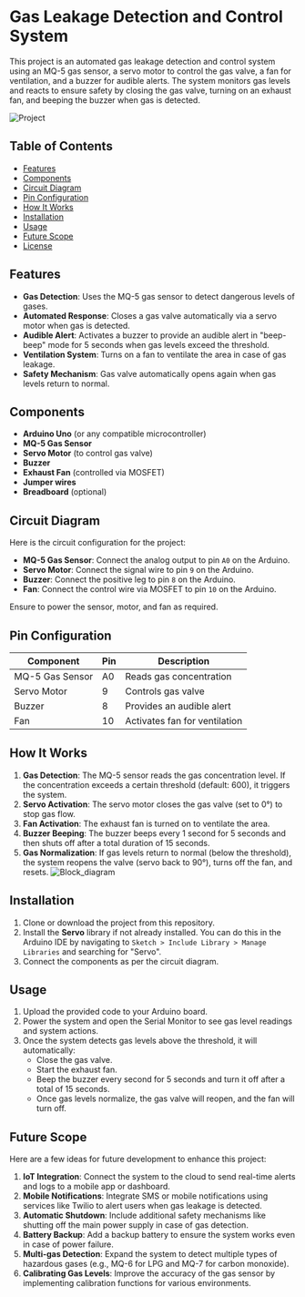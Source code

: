# Gas Leakage Detection and Control System
This project is an automated gas leakage detection and control system using an MQ-5 gas sensor, a servo motor to control the gas valve, a fan for ventilation, and a buzzer for audible alerts. The system monitors gas levels and reacts to ensure safety by closing the gas valve, turning on an exhaust fan, and beeping the buzzer when gas is detected.

![Project](https://github.com/user-attachments/assets/67382ce2-d27e-4be1-8fdc-39e50e0e19ac)


## Table of Contents
- [Features](#features)
- [Components](#components)
- [Circuit Diagram](#circuit-diagram)
- [Pin Configuration](#pin-configuration)
- [How It Works](#how-it-works)
- [Installation](#installation)
- [Usage](#usage)
- [Future Scope](#future-scope)
- [License](#license)

## Features
- **Gas Detection**: Uses the MQ-5 gas sensor to detect dangerous levels of gases.
- **Automated Response**: Closes a gas valve automatically via a servo motor when gas is detected.
- **Audible Alert**: Activates a buzzer to provide an audible alert in "beep-beep" mode for 5 seconds when gas levels exceed the threshold.
- **Ventilation System**: Turns on a fan to ventilate the area in case of gas leakage.
- **Safety Mechanism**: Gas valve automatically opens again when gas levels return to normal.

## Components
- **Arduino Uno** (or any compatible microcontroller)
- **MQ-5 Gas Sensor**
- **Servo Motor** (to control gas valve)
- **Buzzer**
- **Exhaust Fan** (controlled via MOSFET)
- **Jumper wires**
- **Breadboard** (optional)

## Circuit Diagram
Here is the circuit configuration for the project:
- **MQ-5 Gas Sensor**: Connect the analog output to pin `A0` on the Arduino.
- **Servo Motor**: Connect the signal wire to pin `9` on the Arduino.
- **Buzzer**: Connect the positive leg to pin `8` on the Arduino.
- **Fan**: Connect the control wire via MOSFET to pin `10` on the Arduino.

Ensure to power the sensor, motor, and fan as required.

## Pin Configuration
| Component      | Pin  | Description                     |
| -------------- | ---- | ------------------------------- |
| MQ-5 Gas Sensor| A0   | Reads gas concentration         |
| Servo Motor    | 9    | Controls gas valve              |
| Buzzer         | 8    | Provides an audible alert       |
| Fan            | 10   | Activates fan for ventilation   |

## How It Works
1. **Gas Detection**: The MQ-5 sensor reads the gas concentration level. If the concentration exceeds a certain threshold (default: 600), it triggers the system.
2. **Servo Activation**: The servo motor closes the gas valve (set to 0°) to stop gas flow.
3. **Fan Activation**: The exhaust fan is turned on to ventilate the area.
4. **Buzzer Beeping**: The buzzer beeps every 1 second for 5 seconds and then shuts off after a total duration of 15 seconds.
5. **Gas Normalization**: If gas levels return to normal (below the threshold), the system reopens the valve (servo back to 90°), turns off the fan, and resets.
![Block_diagram](https://github.com/user-attachments/assets/21b57379-ccd1-45a1-b0cf-be888b3091ee)


## Installation
1. Clone or download the project from this repository.
2. Install the **Servo** library if not already installed. You can do this in the Arduino IDE by navigating to `Sketch > Include Library > Manage Libraries` and searching for "Servo".
3. Connect the components as per the circuit diagram.

## Usage
1. Upload the provided code to your Arduino board.
2. Power the system and open the Serial Monitor to see gas level readings and system actions.
3. Once the system detects gas levels above the threshold, it will automatically:
   - Close the gas valve.
   - Start the exhaust fan.
   - Beep the buzzer every second for 5 seconds and turn it off after a total of 15 seconds.
   - Once gas levels normalize, the gas valve will reopen, and the fan will turn off.

## Future Scope
Here are a few ideas for future development to enhance this project:
1. **IoT Integration**: Connect the system to the cloud to send real-time alerts and logs to a mobile app or dashboard.
2. **Mobile Notifications**: Integrate SMS or mobile notifications using services like Twilio to alert users when gas leakage is detected.
3. **Automatic Shutdown**: Include additional safety mechanisms like shutting off the main power supply in case of gas detection.
4. **Battery Backup**: Add a backup battery to ensure the system works even in case of power failure.
5. **Multi-gas Detection**: Expand the system to detect multiple types of hazardous gases (e.g., MQ-6 for LPG and MQ-7 for carbon monoxide).
6. **Calibrating Gas Levels**: Improve the accuracy of the gas sensor by implementing calibration functions for various environments.
